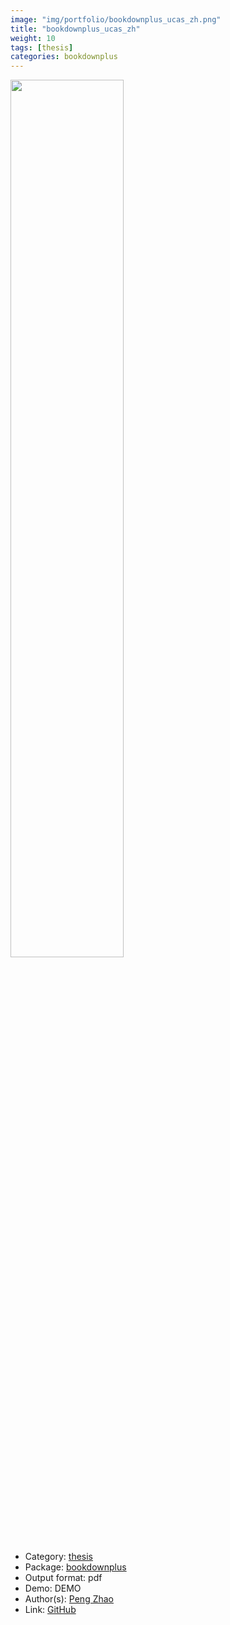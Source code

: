 ```yaml
---
image: "img/portfolio/bookdownplus_ucas_zh.png"
title: "bookdownplus_ucas_zh"
weight: 10
tags: [thesis]
categories: bookdownplus
---
```




<!--more-->

<p><a href="../../img/portfolio/bookdownplus_ucas_zh.png"><img class = "jf-image-shadow" src="../../img/portfolio/bookdownplus_ucas_zh.png", width="60%"></a></p>

- Category: [thesis](../../tags/thesis)
- Package: [bookdownplus](bookdownplus)
- Output format: pdf
- Demo: DEMO
- Author(s): [Peng Zhao](https://pzhao.org)
- Link: [GitHub](https://github.com/pzhaonet/bookdownplus)


